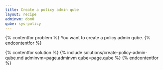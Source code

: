 ```yaml
---
title: Create a policy admin qube
layout: recipe
adminvm: dom0
qube: sys-policy
---
```

{% contentfor problem %}
You want to create a policy admin qube.
{% endcontentfor %}

{% contentfor solution %}
{% include solutions/create-policy-admin-qube.md adminvm=page.adminvm qube=page.qube %}
{% endcontentfor %}
